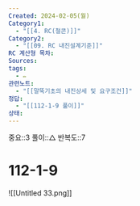 ```yaml
---
Created: 2024-02-05(월)
Category1:
  - "[[4. RC(철콘)]]"
Category2:
  - "[[09. RC 내진설계기준]]"
RC 계산형 목차: 
Sources: 
tags:
  - ✏️
관련노트:
  - "[[말뚝기초의 내진상세 및 요구조건]]"
정답:
  - "[[112-1-9 풀이]]"
상태:
---
```

중요::3
풀이::△
반복도::7

#  112-1-9

![[Untitled 33.png]]